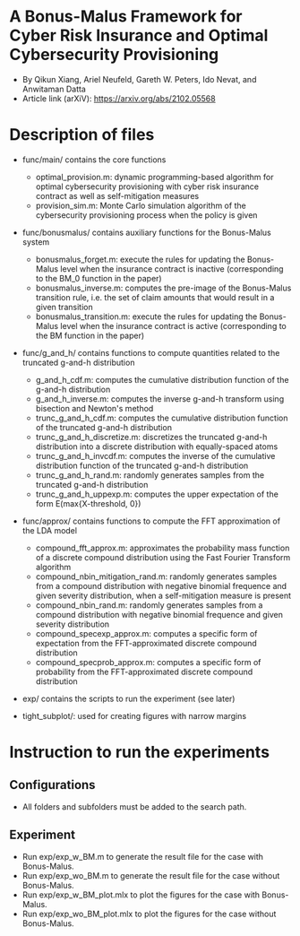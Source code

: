 # A Bonus-Malus Framework for Cyber Risk Insurance and Optimal Cybersecurity Provisioning

+ By Qikun Xiang, Ariel Neufeld, Gareth W. Peters, Ido Nevat, and Anwitaman Datta
+ Article link (arXiV): https://arxiv.org/abs/2102.05568

# Description of files

+ func/main/          contains the core functions  
    - optimal_provision.m:             dynamic programming-based algorithm for optimal cybersecurity provisioning with cyber risk insurance contract as well as self-mitigation measures 
    - provision_sim.m:                 Monte Carlo simulation algorithm of the cybersecurity provisioning process when the policy is given 
    
+ func/bonusmalus/    contains auxiliary functions for the Bonus-Malus system
    - bonusmalus_forget.m:             execute the rules for updating the Bonus-Malus level when the insurance contract is inactive (corresponding to the BM_0 function in the paper)
    - bonusmalus_inverse.m:            computes the pre-image of the Bonus-Malus transition rule, i.e. the set of claim amounts that would result in a given transition
    - bonusmalus_transition.m:         execute the rules for updating the Bonus-Malus level when the insurance contract is active (corresponding to the BM function in the paper)

+ func/g_and_h/       contains functions to compute quantities related to the truncated g-and-h distribution
    - g_and_h_cdf.m:                   computes the cumulative distribution function of the g-and-h distribution
    - g_and_h_inverse.m:               computes the inverse g-and-h transform using bisection and Newton's method
    - trunc_g_and_h_cdf.m:             computes the cumulative distribution function of the truncated g-and-h distribution
    - trunc_g_and_h_discretize.m:      discretizes the truncated g-and-h distribution into a discrete distribution with equally-spaced atoms
    - trunc_g_and_h_invcdf.m:          computes the inverse of the cumulative distribution function of the truncated g-and-h distribution
    - trunc_g_and_h_rand.m:            randomly generates samples from the truncated g-and-h distribution
    - trunc_g_and_h_uppexp.m:          computes the upper expectation of the form E(max{X-threshold, 0})
    
+ func/approx/        contains functions to compute the FFT approximation of the LDA model
    - compound_fft_approx.m:           approximates the probability mass function of a discrete compound distribution using the Fast Fourier Transform algorithm
    - compound_nbin_mitigation_rand.m:    randomly generates samples from a compound distribution with negative binomial frequence and given severity distribution, when a self-mitigation measure is present
    - compound_nbin_rand.m:            randomly generates samples from a compound distribution with negative binomial frequence and given severity distribution
    - compound_specexp_approx.m:       computes a specific form of expectation from the FFT-approximated discrete compound distribution
    - compound_specprob_approx.m:      computes a specific form of probability from the FFT-approximated discrete compound distribution

+ exp/                contains the scripts to run the experiment (see later)

+ tight_subplot/:     used for creating figures with narrow margins

# Instruction to run the experiments

## Configurations

+ All folders and subfolders must be added to the search path. 


## Experiment

+ Run exp/exp_w_BM.m to generate the result file for the case with Bonus-Malus.
+ Run exp/exp_wo_BM.m to generate the result file for the case without Bonus-Malus.
+ Run exp/exp_w_BM_plot.mlx to plot the figures for the case with Bonus-Malus.
+ Run exp/exp_wo_BM_plot.mlx to plot the figures for the case without Bonus-Malus.

